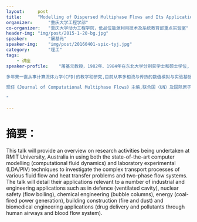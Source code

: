 ```yaml
---
layout:     post
title:      "Modelling of Dispersed Multiphase Flows and Its Applications"
organizer:   	"重庆大学工程学部"
co-organizer:	"重庆大学动力工程学院，低品位能源利用技术及系统教育部重点实验室"
header-img: "img/post/2015-1-20-bg.jpg"
speaker:		"屠基元"
speaker-img:	"img/post/20160401-spic-tyj.jpg"
category:		"理工"
tags:
    - 讲座
speaker-profile:	"屠基元教授，1982年、1984年在东北大学分别获学士和硕士学位, 1984-1989年任复旦大学讲师,1992年获瑞典皇家理工学院博士学位,现任澳洲墨尔本皇家理工大学（RMIT）航空机械及制造工程学院副院长兼学术委员会主任，国家“千人计划”清华大学特聘教授。

多年来一直从事计算流体力学(CFD)的教学和研究,目前从事多相流与传热的数值模拟与实验基础研究，及多相流在航空、汽车、建筑、核能及生物医学工程的应用研究,已发表学术科研论文400多篇，新出专著8本, 由国际著名出版社（Elsevier 和Springer）出版发行,其中《多相流计算方法与应用》一书荣获英国化学工程师协会最佳出版物Brennel奖章。

现任《Journal of Computational Multiphase Flows》主编,联合国（UN）及国际原子能机构（IAEA）专家委员会成员、国际计算流体力学会议组织委员会常务委员。曾两度荣获墨尔本皇家理工大学优秀教学奖和杰出研究奖。并且在清华大学、国防科大、东北大学、重庆大学、中科院研究生院、南京航空航天大学等国内名校任教讲课,课后受到学生和教师的一致好评。

"

---
```

# 摘要：
This talk will provide an overview on research activities being undertaken at RMIT University, Australia in using both the state-of-the-art computer modelling (computational fluid dynamics) and laboratory experimental (LDA/PIV) techniques to investigate the complex transport processes of various fluid flow and heat transfer problems and two-phase flow systems. The talk will detail their applications relevant to a number of industrial and engineering applications such as in defence (ventilated cavity), nuclear safety (flow boiling), chemical engineering (bubble columns), energy (coal-fired power generation), building construction (fire and dust) and biomedical engineering applications (drug delivery and pollutants through human airways and blood flow system).

